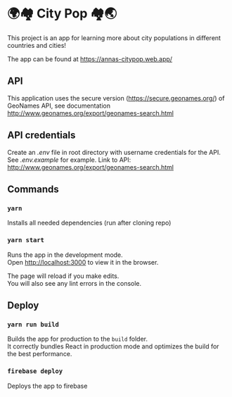 # 🌍🏘 City Pop 🏘🌏

This project is an app for learning more about city populations in different countries and cities!

The app can be found at https://annas-citypop.web.app/

## API
This application uses the secure version (https://secure.geonames.org/) of GeoNames API, see documentation http://www.geonames.org/export/geonames-search.html

## API credentials
Create an *.env* file in root directory with username credentials for the API. See *.env.example* for example. 
Link to API: http://www.geonames.org/export/geonames-search.html

## Commands


### `yarn`

Installs all needed dependencies (run after cloning repo)


### `yarn start`

Runs the app in the development mode.\
Open [http://localhost:3000](http://localhost:3000) to view it in the browser.

The page will reload if you make edits.\
You will also see any lint errors in the console.

## Deploy

### `yarn run build`

Builds the app for production to the `build` folder.\
It correctly bundles React in production mode and optimizes the build for the best performance.


### `firebase deploy`
Deploys the app to firebase
